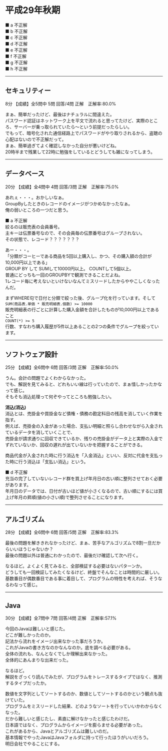 # 平成29年秋期

■ a 不正解  
■ b 不正解  
■ c 不正解  
■ d 不正解  
■ e 不正解  
■ f 不正解  
■ g 不正解  
■ h 不正解  

---

## セキュリティー

8分 【成績】全5問中 5問 回答/4問 正解　正解率:80.0%  

まぁ、簡単だったけど、最後はナチュラルに間違えた。  
パスワード認証はネットワーク上を平文で流れると思ってたけど、実際のところ、サーバーが乗っ取られていたら～という前提だったらしい。  
でもって、暗号化された通信経路上でパスワードがやり取りされるから、盗聴の心配はないので不正解だって。  
まぁ、簡単過ぎてよく確認しなかった自分が悪いけどね。  
20時半まで残業して22時に勉強をしているとどうしても雑になってしまう。  

---

## データベース

20分 【成績】全4問中 4問 回答/3問 正解　正解率:75.0%  

あれぇ・・・。おかしいなぁ。  
GroupByしたときのレコードのイメージがつかめなかったなぁ。  
俺の弱いところの一つだと思う。  

■ a 不正解  
絞るのは販売表の会員番号。  
主キーは伝票番号なので、その会員毎の伝票番号はグループされない。  
その状態で、レコード？？？？？？？  

あー・・・。  
「分類がコーヒーである商品を5回以上購入し、かつ、その購入額の合計が10,000円以上である」  
GROUP BY して SUMして10000円以上。 COUNTして5個以上。  
普通にどっちも一回のGROUPBYで観測できることだよね。  
1レコード毎に考えないといけないなんてミスリードしたからややこしくなったんだ。  

まずWHERE句で日付と分類で絞った後、グループ化を行っています。そして  
`SUM(商品表.単価 * 販売明細表.個数) >= 10000`  
販売明細表の行ごとに計算した購入金額を合計したものが10,000円以上であること  
`COUNT(*) >= 5`  
行数、すなわち購入履歴が5件以上あることの2つの条件でグループを絞っています。  

---

## ソフトウェア設計

25分 【成績】全6問中 6問 回答/3問 正解　正解率:50.0%  

うん。会計の問題でよくわからなかった。  
でも、解説を見てみると、どれもいい線は行っていたので、まぁ惜しかったかなって感じ。  
そもそも消込処理って何ぞやってところも勉強したい。  

**消込(消込)**  
消込とは、売掛金や買掛金など債権・債務の勘定科目の残高を消していく作業を指す。  
例えば、売掛金の入金があった場合、支払い明細と照らし合わせながら入金されているデータを消していくことで、  
売掛金が請求通りに回収できているか、残りの売掛金がデータ上と実際の入金でずれていないか、回収の遅れが出ていないかを把握することができる。  

商品代金が入金された時に行う消込を「入金消込」といい、反対に代金を支払った時に行う消込は「支払い消込」という。  

■ d 不正解  
充当の完了していないレコード群を買上げ年月日の古い順に整列させておく必要があります。  
年月日のデータでは、日付が古いほど値が小さくなるので、古い順にするには買上げ年月の昇順(値の小さい順)で整列させることになります。  

---

## アルゴリズム

28分 【成績】全6問中 6問 回答/5問 正解　正解率:83.3%  

最後の問題を解ききれなかったけど、まぁ、苦手なアルゴリズムで8割一旦だからいいほうじゃないか？  
最後の問題以外は普通にわかったので、最後だけ確認して次へ行く。  

なるほど。よくよく見てみると、全部検証する必要はないパターンか。  
どうしても一回検証してみたくなるけど、終盤でそんなことは時間的に厳しい。  
基数番目が偶数番目である事に着目して、プログラムの特性を考えれば、そうなるわなって感じ。  

---

## Java

30分 【成績】全7問中 7問 回答/4問 正解　正解率:57.1%  

今回のJavaは難しいと感じた。  
どこが難しかったのか。  
記法から流れをイメージ出来なかった事だろうか。  
これがJavaの書き方なのかなんなのか。底を調べる必要がある。  
全体の流れも、なんとなくでしか理解出来なかった。  
全体的にあんまりな出来だった。  

なるほど。  
解説をざっくり読んでみたが、プログラムをトレースするタイプではなく、推測するタイプだったか。  

数値を文字列としてソートするのか、数値としてソートするのかという観点も抜けていた。  
プログラムをミスリードした結果、どのようなソートを行っていいかわからなくなった。  
だから難しいと感じたし、素直に解けなかったと感じたわけだ。  
日本語ではなく、プログラムからイメージを膨らませる必要があった。  
これがあるから、Javaとアルゴリズムは難しいのだ。  
基本情報でやったJavaはJavaフォルダに持って行ったほうがいいだろう。  
明日会社でやることにする。  
